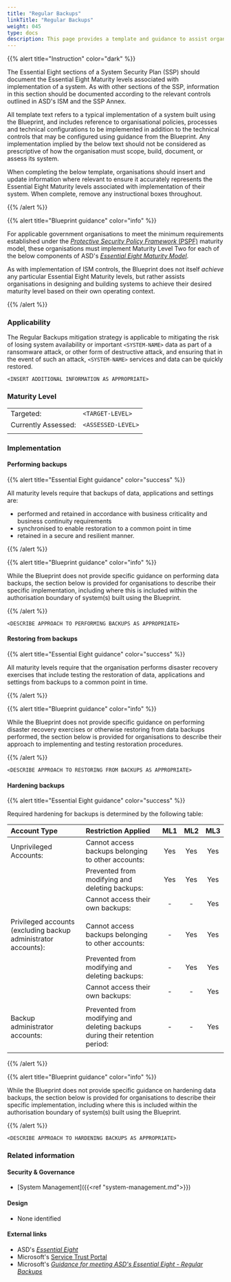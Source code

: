 ```yaml
---
title: "Regular Backups"
linkTitle: "Regular Backups"
weight: 045
type: docs
description: This page provides a template and guidance to assist organisations in documenting their approach to regular backups, as per the Essential Eight Maturity Model, associated with their system(s) built on ASD's Blueprint for Secure Cloud.
---
```


{{% alert title="Instruction" color="dark" %}}

The Essential Eight sections of a System Security Plan (SSP) should document the Essential Eight Maturity levels associated with implementation of a system. As with other sections of the SSP, information in this section should be documented according to the relevant controls outlined in ASD's ISM and the SSP Annex. 

All template text refers to a typical implementation of a system built using the Blueprint, and includes reference to organisational policies, processes and technical configurations to be implemented in addition to the technical controls that may be configured using guidance from the Blueprint. Any implementation implied by the below text should not be considered as prescriptive of how the organisation must scope, build, document, or assess its system.

When completing the below template, organisations should insert and update information where relevant to ensure it accurately represents the Essential Eight Maturity levels associated with implementation of their system. When complete, remove any instructional boxes throughout. 

{{% /alert %}}

{{% alert title="Blueprint guidance" color="info" %}}

For applicable government organisations to meet the minimum requirements established under the [*Protective Security Policy Framework* (PSPF)](https://www.protectivesecurity.gov.au/publications-library/policy-10-safeguarding-data-cyber-threats) maturity model, these organisations must implement Maturity Level Two for each of the below components of ASD's [*Essential Eight Maturity Model*](https://www.cyber.gov.au/resources-business-and-government/essential-cyber-security/essential-eight).

As with implementation of ISM controls, the Blueprint does not itself *achieve* any particular Essential Eight Maturity levels, but rather assists organisations in designing and building systems to achieve their desired maturity level based on their own operating context.

{{% /alert %}}

### Applicability

The Regular Backups mitigation strategy is applicable to mitigating the risk of losing system availability or important `<SYSTEM-NAME>` data as part of a ransomware attack, or other form of destructive attack, and ensuring that in the event of such an attack, `<SYSTEM-NAME>` services and data can be quickly restored.

`<INSERT ADDITIONAL INFORMATION AS APPROPRIATE>`

### Maturity Level

|                     |                    |
| :------------------ | ------------------ |
| Targeted:           | `<TARGET-LEVEL>`   |
| Currently Assessed: | `<ASSESSED-LEVEL>` |
|                     |                    |

### Implementation

#### Performing backups

{{% alert title="Essential Eight guidance" color="success" %}}

All maturity levels require that backups of data, applications and settings are:
* performed and retained in accordance with business criticality and business continuity requirements
* synchronised to enable restoration to a common point in time
* retained in a secure and resilient manner.

{{% /alert %}}

{{% alert title="Blueprint guidance" color="info" %}}

While the Blueprint does not provide specific guidance on performing data backups, the section below is provided for organisations to describe their specific implementation, including where this is included within the authorisation boundary of system(s) built using the Blueprint.

{{% /alert %}}

`<DESCRIBE APPROACH TO PERFORMING BACKUPS AS APPROPRIATE>`

#### Restoring from backups

{{% alert title="Essential Eight guidance" color="success" %}}

All maturity levels require that the organisation performs disaster recovery exercises that include testing the restoration of data, applications and settings from backups to a common point in time.

{{% /alert %}}

{{% alert title="Blueprint guidance" color="info" %}}

While the Blueprint does not provide specific guidance on performing disaster recovery exercises or otherwise restoring from data backups performed, the section below is provided for organisations to describe their approach to implementing and testing restoration procedures.

{{% /alert %}}

`<DESCRIBE APPROACH TO RESTORING FROM BACKUPS AS APPROPRIATE>`

#### Hardening backups

{{% alert title="Essential Eight guidance" color="success" %}}

Required hardening for backups is determined by the following table:

<div class="no-band-table">

| Account Type                                                   | Restriction Applied                                                          | ML1 | ML2 | ML3 |
| :------------------------------------------------------------- | :--------------------------------------------------------------------------- | :-: | :-: | :-: |
| Unprivileged Accounts:                                         | Cannot access backups belonging to other accounts:                           | Yes | Yes | Yes |
|                                                                | Prevented from modifying and deleting backups:                               | Yes | Yes | Yes |
|                                                                | Cannot access their own backups:                                             |  -  |  -  | Yes |
|                                                                |                                                                              |     |     |     |
| Privileged accounts (excluding backup administrator accounts): | Cannot access backups belonging to other accounts:                           |  -  | Yes | Yes |
|                                                                | Prevented from modifying and deleting backups:                               |  -  | Yes | Yes |
|                                                                | Cannot access their own backups:                                             |  -  |  -  | Yes |
|                                                                |                                                                              |     |     |     |
| Backup administrator accounts:                                 | Prevented from modifying and deleting backups during their retention period: |  -  |  -  | Yes |
|                                                                |                                                                              |     |     |     |

</div>

{{% /alert %}}

{{% alert title="Blueprint guidance" color="info" %}}

While the Blueprint does not provide specific guidance on hardening data backups, the section below is provided for organisations to describe their specific implementation, including where this is included within the authorisation boundary of system(s) built using the Blueprint.

{{% /alert %}}

`<DESCRIBE APPROACH TO HARDENING BACKUPS AS APPROPRIATE>`

### Related information

#### Security & Governance

* [System Management]({{<ref "system-management.md">}})

#### Design

* None identified

#### External links

* ASD's [*Essential Eight*](https://www.cyber.gov.au/resources-business-and-government/essential-cyber-security/essential-eight)
* Microsoft's [Service Trust Portal](https://servicetrust.microsoft.com/)
* Microsoft's [*Guidance for meeting ASD's Essential Eight - Regular Backups*](https://learn.microsoft.com/compliance/essential-eight/e8-backups)
